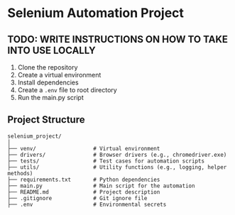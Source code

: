 # Selenium Automation Project

## TODO: WRITE INSTRUCTIONS ON HOW TO TAKE INTO USE LOCALLY

1. Clone the repository
2. Create a virtual environment
3. Install dependencies 
4. Create a `.env` file to root directory
5. Run the main.py script

## Project Structure

```plaintext
selenium_project/
│
├── venv/                  # Virtual environment
├── drivers/               # Browser drivers (e.g., chromedriver.exe)
├── tests/                 # Test cases for automation scripts
├── utils/                 # Utility functions (e.g., logging, helper methods)
├── requirements.txt       # Python dependencies
├── main.py                # Main script for the automation
├── README.md              # Project description
├── .gitignore             # Git ignore file
├── .env                   # Environmental secrets
```
